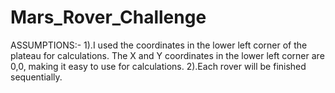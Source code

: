 # Mars_Rover_Challenge
ASSUMPTIONS:-
  1).I used the coordinates in the lower left corner of the plateau for calculations. The X and Y
     coordinates in the lower left corner are 0,0, making it easy to use for calculations.
  2).Each rover will be finished sequentially.
  
